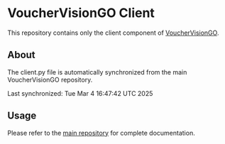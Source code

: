 # VoucherVisionGO Client

This repository contains only the client component of [VoucherVisionGO](https://github.com/Gene-Weaver/VoucherVisionGO).

## About

The client.py file is automatically synchronized from the main VoucherVisionGO repository.

Last synchronized: Tue Mar  4 16:47:42 UTC 2025

## Usage

Please refer to the [main repository](https://github.com/Gene-Weaver/VoucherVisionGO) for complete documentation.
